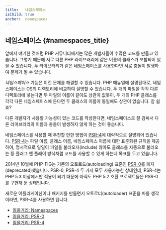 ```yaml
---
title:   네임스페이스
isChild: true
anchor:  namespaces
---
```


## 네임스페이스 {#namespaces_title}

앞에서 얘기한 것처럼 PHP 커뮤니티에서는 많은 개발자들이 수많은 코드를 만들고 있습니다. 그렇기 때문에 서로 다른 PHP
라이브러리에 같은 이름의 클래스가 포함되어 있을 수 있습니다. 두 라이브러리가 같은 네임스페이스를 사용한다면 서로
충돌이 발생하여 문제가 될 수 있습니다.

_네임스페이스_ 기능은 이런 문제를 해결할 수 있습니다. PHP 매뉴얼에 설명된대로, 네임스페이스는 OS의 디렉토리에 비교하여
설명할 수 있습니다. 두 개의 파일을 각각 다른 디렉토리에 넣는다면 두 파일의 이름이 같아도 상관이 없듯이, 두 개의 PHP
클래스를 각각 다른 네임스페이스에 둔다면 두 클래스의 이름이 동일해도 상관이 없습니다. 참 쉽죠?

다른 개발자가 사용할 가능성이 있는 코드를 작성한다면, 네임스페이스로 잘 감싸서 다른 라이브러리의 이름과 충돌이 발생하지
않게 하는 것이 좋습니다.

네임스페이스를 사용할 때 추천할 만한 방법이 [PSR-4][psr4]에 대략적으로 설명되어 있습니다. [PSR-4][psr4]는 파일 이름,
클래스 이름, 네임스페이스 이름에 대한 표준화된 규칙을 제공하여, 명시적으로 일일이 파일을 불러오지(include) 않아도
클래스를 자동으로 불러오는 등 플러그 앤 플레이 방식처럼 코드를 사용할 수 있게 하는데 목표를 두고 있습니다.

2014년 10월에 PHP-FIG는 기존의 오토로드(autoloading) 표준인 [PSR-0][psr0]를 폐지(deprecated)했습니다. PSR-0, PSR-4 두 가지 모두 사용가능한 상태인데, PSR-4는 PHP 5.3 이상에서만 적용이 되기 때문에 아직도 PHP 5.2 호환 프로젝트들은 PSR-0를 구현해 둔 상태입니다.

새로운 어플리케이션이나 패키지를 만들면서 오토로더(autoloader) 표준을 따를 생각이라면, PSR-4를 사용하면 됩니다.

* [읽을거리: Namespaces][namespaces]
* [읽을거리: PSR-0][psr0]
* [읽을거리: PSR-4][psr4]


[namespaces]: https://secure.php.net/language.namespaces
[psr0]: https://www.php-fig.org/psr/psr-0/
[psr4]: https://www.php-fig.org/psr/psr-4/
